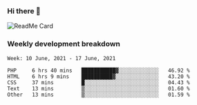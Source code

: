 ### Hi there 👋

<!--
**itzcy/itzcy** is a ✨ _special_ ✨ repository because its `README.md` (this file) appears on your GitHub profile.

Here are some ideas to get you started:

- 🔭 I’m currently working on ...
- 🌱 I’m currently learning ...
- 👯 I’m looking to collaborate on ...
- 🤔 I’m looking for help with ...
- 💬 Ask me about ...
- 📫 How to reach me: ...
- 😄 Pronouns: ...
- ⚡ Fun fact: ...
-->
![ReadMe Card](https://github-readme-stats.vercel.app/api?username=itzcy&show_icons=true&title_color=2d3198&icon_color=797cb8&text_color=24292e&bg_color=f6f8fa)

### Weekly development breakdown
<!--START_SECTION:waka-->
```text
Week: 10 June, 2021 - 17 June, 2021

PHP     6 hrs 40 mins   ███████████▓░░░░░░░░░░░░░   46.92 % 
HTML    6 hrs 9 mins    ██████████▓░░░░░░░░░░░░░░   43.20 % 
CSS     37 mins         █░░░░░░░░░░░░░░░░░░░░░░░░   04.43 % 
Text    13 mins         ▒░░░░░░░░░░░░░░░░░░░░░░░░   01.60 % 
Other   13 mins         ▒░░░░░░░░░░░░░░░░░░░░░░░░   01.59 % 
```
<!--END_SECTION:waka-->
